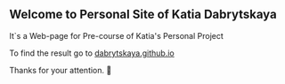 
## Welcome to Personal Site of Katia Dabrytskaya

It`s a Web-page for Pre-course of Katia's Personal Project

To find the result go to  [dabrytskaya.github.io](https://dabrytskaya.github.io) 

Thanks for your attention. 🤗


